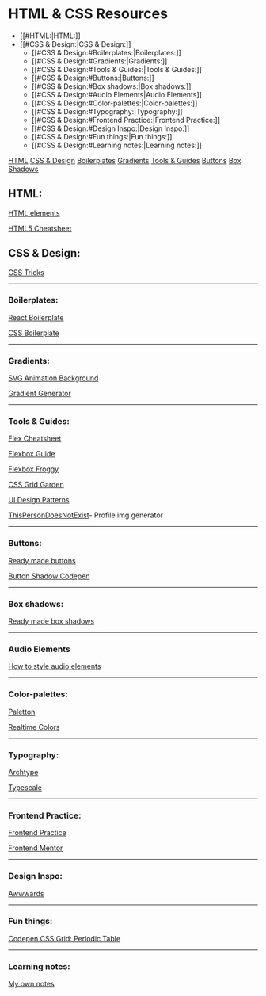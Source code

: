 # HTML & CSS Resources

- [[#HTML:|HTML:]]
- [[#CSS & Design:|CSS & Design:]]
	- [[#CSS & Design:#Boilerplates:|Boilerplates:]]
	- [[#CSS & Design:#Gradients:|Gradients:]]
	- [[#CSS & Design:#Tools & Guides:|Tools & Guides:]]
	- [[#CSS & Design:#Buttons:|Buttons:]]
	- [[#CSS & Design:#Box shadows:|Box shadows:]]
	- [[#CSS & Design:#Audio Elements|Audio Elements]]
	- [[#CSS & Design:#Color-palettes:|Color-palettes:]]
	- [[#CSS & Design:#Typography:|Typography:]]
	- [[#CSS & Design:#Frontend Practice:|Frontend Practice:]]
	- [[#CSS & Design:#Design Inspo:|Design Inspo:]]
	- [[#CSS & Design:#Fun things:|Fun things:]]
	- [[#CSS & Design:#Learning notes:|Learning notes:]]


[HTML](#HTML)
[CSS & Design](#CSS&Design)
	[Boilerplates](#Boilerplates)
	[Gradients](#Gradients)
	[Tools & Guides](#Tools&Guides)
	[Buttons](#Buttons)
	[Box Shadows](#Box%20shadows)
	


## HTML:

[HTML elements](https://developer.mozilla.org/en-US/docs/Web/HTML/Element)

[HTML5 Cheatsheet](https://www.wpkube.com/html5-cheat-sheet/)


## CSS & Design:

[CSS Tricks](https://css-tricks.com/)

-------------------

### Boilerplates:

[React Boilerplate](https://github.com/react-boilerplate/react-boilerplate)

[CSS Boilerplate](https://github.com/h5bp/html5-boilerplate/blob/main/dist/css/normalize.css#L40)

-------------------

### Gradients:

[SVG Animation Background](https://codepen.io/thanks2music/pen/VmJjaG)

[Gradient Generator](https://cssgradient.io/)


-------------------

### Tools & Guides:

[Flex Cheatsheet](https://yoksel.github.io/flex-cheatsheet/#section-display)

[Flexbox Guide](https://css-tricks.com/snippets/css/a-guide-to-flexbox/)

[Flexbox Froggy](https://flexboxfroggy.com/)

[CSS Grid Garden](https://cssgridgarden.com/)

[UI Design Patterns ](https://ui-patterns.com/patterns)

[ThisPersonDoesNotExist](https://thispersondoesnotexist.com/)- Profile img generator

-------------------

### Buttons:

[Ready made buttons](https://getcssscan.com/css-buttons-examples)

[Button Shadow Codepen](https://codepen.io/seme332/pen/reJOwo)


-------------------

### Box shadows:

[Ready made box shadows](https://getcssscan.com/css-box-shadow-examples)


-------------------

### Audio Elements

[How to style audio elements](https://blog.shahednasser.com/how-to-style-an-audio-element/)

-------------------

### Color-palettes:

[Paletton](https://paletton.com/#uid=4001p0k6J957ggZ73dr8S6jcu5P)

[Realtime Colors](https://realtimecolors.com/?colors=000000-ffffff-8fb4ff-ebf1ff-ff8f94)


-------------------


### Typography:

[Archtype](https://archetypeapp.com/#)

[Typescale](https://typescale.com/)


-------------------


### Frontend Practice:

[Frontend Practice](https://www.frontendpractice.com/)

[Frontend Mentor](https://www.frontendmentor.io/)


-------------------


### Design Inspo:

[Awwwards](https://www.awwwards.com/)


-------------------

### Fun things:

[Codepen CSS Grid: Periodic Table](https://codepen.io/oliviale/pen/ZmvPPd)


-------------------

### Learning notes:

[My own notes](https://foil-bagpipe-84b.notion.site/HTML-CSS-0136f64cd9c7481d87920ef8a2c3770b?pvs=4)